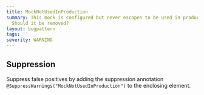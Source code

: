 ```yaml
---
title: MockNotUsedInProduction
summary: This mock is configured but never escapes to be used in production code.
  Should it be removed?
layout: bugpattern
tags: ''
severity: WARNING
---
```


<!--
*** AUTO-GENERATED, DO NOT MODIFY ***
To make changes, edit the @BugPattern annotation or the explanation in docs/bugpattern.
-->



## Suppression
Suppress false positives by adding the suppression annotation `@SuppressWarnings("MockNotUsedInProduction")` to the enclosing element.
